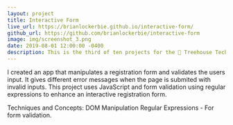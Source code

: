 ```yaml
---
layout: project
title: Interactive Form
live_url: https://brianlockerbie.github.io/interactive-form/
github_url: https://github.com/brianlockerbie/interactive-form
image: img/screenshot_3.png
date: 2019-08-01 12:00:00 -0400
description: This is the third of ten projects for the 🏡 Treehouse TechDegree Full Stack JavaScript.
---
```

I created an app that manipulates a registration form and validates the users input. It gives different error messages when the page is submited with invalid inputs. This project uses JavaScript and form validation using regular expressions to enhance an interactive registration form.

Techniques and Concepts:
DOM Manipulation
Regular Expressions - For form validation.